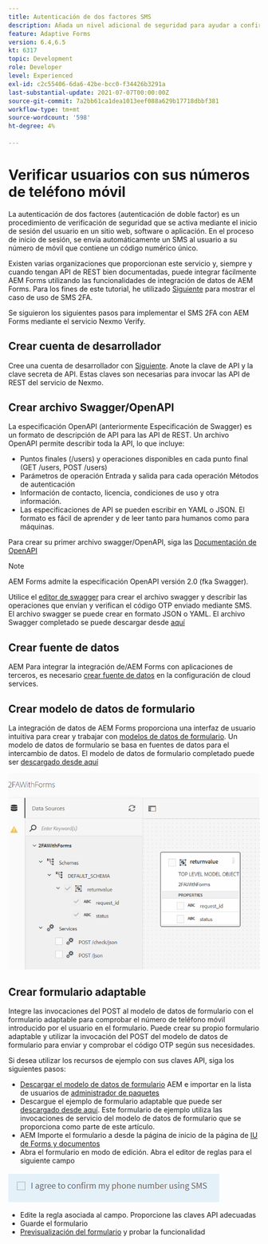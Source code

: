 ```yaml
---
title: Autenticación de dos factores SMS
description: Añada un nivel adicional de seguridad para ayudar a confirmar la identidad de un usuario cuando desee realizar determinadas actividades
feature: Adaptive Forms
version: 6.4,6.5
kt: 6317
topic: Development
role: Developer
level: Experienced
exl-id: c2c55406-6da6-42be-bcc0-f34426b3291a
last-substantial-update: 2021-07-07T00:00:00Z
source-git-commit: 7a2bb61ca1dea1013eef088a629b17718dbbf381
workflow-type: tm+mt
source-wordcount: '598'
ht-degree: 4%

---
```


# Verificar usuarios con sus números de teléfono móvil

La autenticación de dos factores (autenticación de doble factor) es un procedimiento de verificación de seguridad que se activa mediante el inicio de sesión del usuario en un sitio web, software o aplicación. En el proceso de inicio de sesión, se envía automáticamente un SMS al usuario a su número de móvil que contiene un código numérico único.

Existen varias organizaciones que proporcionan este servicio y, siempre y cuando tengan API de REST bien documentadas, puede integrar fácilmente AEM Forms utilizando las funcionalidades de integración de datos de AEM Forms. Para los fines de este tutorial, he utilizado [Siguiente](https://developer.nexmo.com/verify/overview) para mostrar el caso de uso de SMS 2FA.

Se siguieron los siguientes pasos para implementar el SMS 2FA con AEM Forms mediante el servicio Nexmo Verify.

## Crear cuenta de desarrollador

Cree una cuenta de desarrollador con [Siguiente](https://dashboard.nexmo.com/sign-in). Anote la clave de API y la clave secreta de API. Estas claves son necesarias para invocar las API de REST del servicio de Nexmo.

## Crear archivo Swagger/OpenAPI

La especificación OpenAPI (anteriormente Especificación de Swagger) es un formato de descripción de API para las API de REST. Un archivo OpenAPI permite describir toda la API, lo que incluye:

* Puntos finales (/users) y operaciones disponibles en cada punto final (GET /users, POST /users)
* Parámetros de operación Entrada y salida para cada operación Métodos de autenticación
* Información de contacto, licencia, condiciones de uso y otra información.
* Las especificaciones de API se pueden escribir en YAML o JSON. El formato es fácil de aprender y de leer tanto para humanos como para máquinas.

Para crear su primer archivo swagger/OpenAPI, siga las [Documentación de OpenAPI](https://swagger.io/docs/specification/2-0/basic-structure/)

>[!NOTE]
> AEM Forms admite la especificación OpenAPI versión 2.0 (fka Swagger).

Utilice el [editor de swagger](https://editor.swagger.io/) para crear el archivo swagger y describir las operaciones que envían y verifican el código OTP enviado mediante SMS. El archivo swagger se puede crear en formato JSON o YAML. El archivo Swagger completado se puede descargar desde [aquí](assets/two-factore-authentication-swagger.zip)

## Crear fuente de datos

AEM Para integrar la integración de/AEM Forms con aplicaciones de terceros, es necesario [crear fuente de datos](https://experienceleague.adobe.com/docs/experience-manager-learn/forms/ic-web-channel-tutorial/parttwo.html) en la configuración de cloud services.

## Crear modelo de datos de formulario

La integración de datos de AEM Forms proporciona una interfaz de usuario intuitiva para crear y trabajar con [modelos de datos de formulario](https://experienceleague.adobe.com/docs/experience-manager-65/forms/form-data-model/create-form-data-models.html?lang=es). Un modelo de datos de formulario se basa en fuentes de datos para el intercambio de datos.
El modelo de datos de formulario completado puede ser [descargado desde aquí](assets/sms-2fa-fdm.zip)

![fdm](assets/2FA-fdm.PNG)

## Crear formulario adaptable

Integre las invocaciones del POST al modelo de datos de formulario con el formulario adaptable para comprobar el número de teléfono móvil introducido por el usuario en el formulario. Puede crear su propio formulario adaptable y utilizar la invocación del POST del modelo de datos de formulario para enviar y comprobar el código OTP según sus necesidades.

Si desea utilizar los recursos de ejemplo con sus claves API, siga los siguientes pasos:

* [Descargar el modelo de datos de formulario](assets/sms-2fa-fdm.zip) AEM e importar en la lista de usuarios de [administrador de paquetes](http://localhost:4502/crx/packmgr/index.jsp)
* Descargue el ejemplo de formulario adaptable que puede ser [descargado desde aquí](assets/sms-2fa-verification-af.zip). Este formulario de ejemplo utiliza las invocaciones de servicio del modelo de datos de formulario que se proporciona como parte de este artículo.
* AEM Importe el formulario a desde la página de inicio de la página de [IU de Forms y documentos](http://localhost:4502/aem/forms.html/content/dam/formsanddocuments)
* Abra el formulario en modo de edición. Abra el editor de reglas para el siguiente campo

![sms-send](assets/check-sms.PNG)

* Edite la regla asociada al campo. Proporcione las claves API adecuadas
* Guarde el formulario
* [Previsualización del formulario](http://localhost:4502/content/dam/formsanddocuments/sms-2fa-verification/jcr:content?wcmmode=disabled) y probar la funcionalidad
